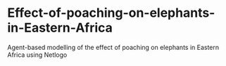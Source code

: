 # Effect-of-poaching-on-elephants-in-Eastern-Africa
Agent-based modelling of the effect of poaching on elephants in Eastern Africa using Netlogo
